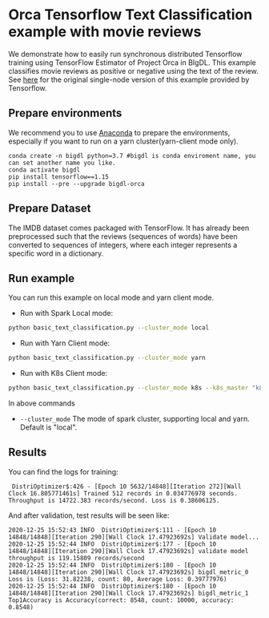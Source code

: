 # Orca Tensorflow Text Classification example with movie reviews

We demonstrate how to easily run synchronous distributed Tensorflow training using TensorFlow Estimator of Project Orca in BIgDL. This example classifies movie reviews as positive or negative using the text of the review. See [here](https://github.com/tensorflow/docs/blob/master/site/en/r1/tutorials/keras/basic_text_classification.ipynb) for the original single-node version of this example provided by Tensorflow.

## Prepare environments
We recommend you to use [Anaconda](https://www.anaconda.com/distribution/#linux) to prepare the environments, especially if you want to run on a yarn cluster(yarn-client mode only).
```
conda create -n bigdl python=3.7 #bigdl is conda enviroment name, you can set another name you like.
conda activate bigdl
pip install tensorflow==1.15
pip install --pre --upgrade bigdl-orca
```

## Prepare Dataset
The IMDB dataset comes packaged with TensorFlow. It has already been preprocessed such that the reviews (sequences of words) have been converted to sequences of integers, where each integer represents a specific word in a dictionary.


## Run example
You can run this example on local mode and yarn client mode.

- Run with Spark Local mode:
```bash
python basic_text_classification.py --cluster_mode local
```

- Run with Yarn Client mode:
```bash
python basic_text_classification.py --cluster_mode yarn
```

- Run with K8s Client mode:
```bash
python basic_text_classification.py --cluster_mode k8s --k8s_master "k8s://https://127.0.0.1:8443" --container_image "intelanalytics/bigdl-k8s:latest"
```

In above commands
* `--cluster_mode` The mode of spark cluster, supporting local and yarn. Default is "local".

## Results
You can find the logs for training:
```
 DistriOptimizer$:426 - [Epoch 10 5632/14848][Iteration 272][Wall Clock 16.805771461s] Trained 512 records in 0.034776978 seconds. Throughput is 14722.383 records/second. Loss is 0.38606125. 
```
And after validation, test results will be seen like:
```
2020-12-25 15:52:43 INFO  DistriOptimizer$:111 - [Epoch 10 14848/14848][Iteration 290][Wall Clock 17.47923692s] Validate model...
2020-12-25 15:52:44 INFO  DistriOptimizer$:177 - [Epoch 10 14848/14848][Iteration 290][Wall Clock 17.47923692s] validate model throughput is 119.15809 records/second
2020-12-25 15:52:44 INFO  DistriOptimizer$:180 - [Epoch 10 14848/14848][Iteration 290][Wall Clock 17.47923692s] bigdl_metric_0 Loss is (Loss: 31.82238, count: 80, Average Loss: 0.39777976)
2020-12-25 15:52:44 INFO  DistriOptimizer$:180 - [Epoch 10 14848/14848][Iteration 290][Wall Clock 17.47923692s] bigdl_metric_1 Top1Accuracy is Accuracy(correct: 8548, count: 10000, accuracy: 0.8548)
```
